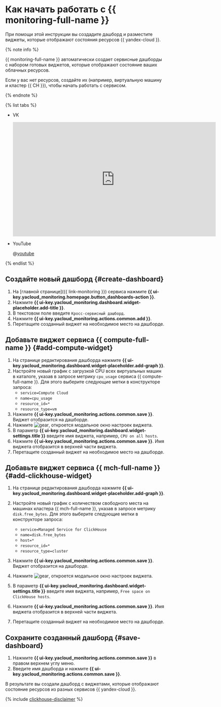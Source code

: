 # Как начать работать с {{ monitoring-full-name }}

При помощи этой инструкции вы создадите дашборд и разместите виджеты, которые отображают состояния ресурсов {{ yandex-cloud }}.

{% note info %}

{{ monitoring-full-name }} автоматически создает сервисные дашборды с набором готовых виджетов, которые отображают состояние ваших облачных ресурсов.

Если у вас нет ресурсов, создайте их (например, виртуальную машину и кластер {{ CH }}), чтобы начать работать с сервисом.

{% endnote %}


{% list tabs %}

- VK

  <iframe src="https://vk.com/video_ext.php?oid=-200452713&id=456239454&hash=525f019554ae17fd" width="640" height="360" frameborder="0" allowfullscreen="1" allow="autoplay; encrypted-media; fullscreen; picture-in-picture"></iframe>

- YouTube

  @[youtube](https://youtu.be/TvLdfcPCOHw)

{% endlist %}




## Создайте новый дашборд {#create-dashboard}

1. На [главной странице]({{ link-monitoring }}) сервиса нажмите **{{ ui-key.yacloud_monitoring.homepage.button_dashboards-action }}**.
1. Нажмите **{{ ui-key.yacloud_monitoring.dashboard.widget-placeholder.add-title }}**.
1. В текстовом поле введите `Кросс-сервисный дашборд`.
1. Нажмите **{{ ui-key.yacloud_monitoring.actions.common.add }}**.
1. Перетащите созданный виджет на необходимое место на дашборде.


## Добавьте виджет сервиса {{ compute-full-name }} {#add-compute-widget}

1. На странице редактирования дашборда нажмите **{{ ui-key.yacloud_monitoring.dashboard.widget-placeholder.add-graph }}**.
1. Настройте новый график с загрузкой CPU всех виртуальных машин в каталоге, указав в запросе метрику `cpu_usage` сервиса {{ compute-full-name }}. Для этого выберите следующие метки в конструкторе запроса:
    - `service=Compute Cloud`
    - `name=cpu_usage`
    - `resource_id=*`
    - `resource_type=vm`
1. Нажмите **{{ ui-key.yacloud_monitoring.actions.common.save }}**. Виджет отобразится на дашборде.
1. Нажмите ![gear](../_assets/console-icons/gear.svg), откроется модальное окно настроек виджета.
1. В параметр **{{ ui-key.yacloud_monitoring.dashboard.widget-settings.title }}** введите имя виджета, например, `CPU on all hosts`.
1. Нажмите **{{ ui-key.yacloud_monitoring.actions.common.save }}**. Имя виджета отобразится в верхней части виджета.
1. Перетащите созданный виджет на необходимое место на дашборде.

## Добавьте виджет сервиса {{ mch-full-name }} {#add-clickhouse-widget}

1. На странице редактирования дашборда нажмите **{{ ui-key.yacloud_monitoring.dashboard.widget-placeholder.add-graph }}**.
1. Настройте новый график с количеством свободного места на машинах кластера {{ mch-full-name }}, указав в запросе метрику `disk.free_bytes`. Для этого выберите следующие метки в конструкторе запроса:
    - `service=Managed Service for ClickHouse`
    - `name=disk.free_bytes`
    - `host=*`
    - `resource_id=*`
    - `resource_type=cluster`

1. Нажмите **{{ ui-key.yacloud_monitoring.actions.common.save }}**. Виджет отобразится на дашборде.
1. Нажмите ![gear](../_assets/console-icons/gear.svg), откроется модальное окно настроек виджета.
1. В параметр **{{ ui-key.yacloud_monitoring.dashboard.widget-settings.title }}** введите имя виджета, например, `Free space on ClickHouse hosts`.
1. Нажмите **{{ ui-key.yacloud_monitoring.actions.common.save }}**. Имя виджета отобразится в верхней части виджета.
1. Перетащите созданный виджет на необходимое место на дашборде.

## Сохраните созданный дашборд {#save-dashboard}

1. Нажмите **{{ ui-key.yacloud_monitoring.actions.common.save }}** в правом верхнем углу меню.
1. Введите имя дашборда и нажмите **{{ ui-key.yacloud_monitoring.actions.common.save }}**.

В результате вы создали дашборд с виджетами, которые отображают состояние ресурсов из разных сервисов {{ yandex-cloud }}.

{% include [clickhouse-disclaimer](../_includes/clickhouse-disclaimer.md) %}
